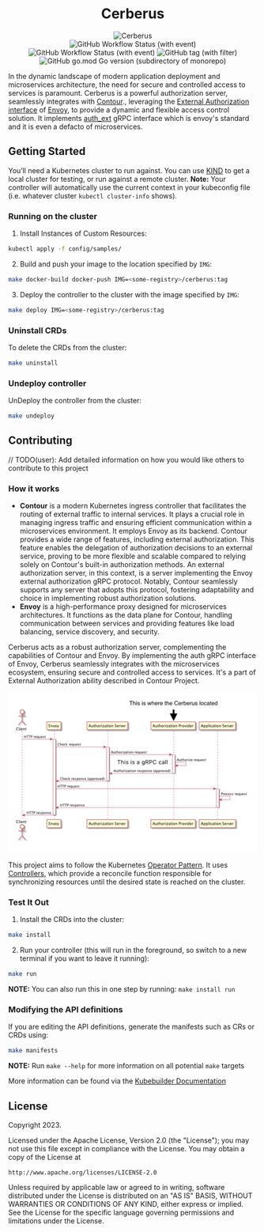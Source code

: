 <h1 align="center">Cerberus</h1>

<p align="center">
    <img alt="Cerberus" src="./docs/asssets/imgs/cerberus.webp">
    <br />
    <img alt="GitHub Workflow Status (with event)" src="https://img.shields.io/github/actions/workflow/status/snapp-incubator/Cerberus/test.yml?style=for-the-badge&logo=github&label=test">
    <img alt="GitHub Workflow Status (with event)" src="https://img.shields.io/github/actions/workflow/status/snapp-incubator/Cerberus/release.yml?style=for-the-badge&logo=github&label=release">
    <img alt="GitHub tag (with filter)" src="https://img.shields.io/github/v/tag/snapp-incubator/Cerberus?style=for-the-badge&logo=git">
    <img alt="GitHub go.mod Go version (subdirectory of monorepo)" src="https://img.shields.io/github/go-mod/go-version/snapp-incubator/Cerberus?style=for-the-badge&logo=go">
</p>

In the dynamic landscape of modern application deployment and microservices architecture, the need for secure and controlled access to services is paramount. Cerberus is a powerful authorization server, seamlessly integrates with [Contour](https://projectcontour.io/)., leveraging the [External Authorization interface](https://projectcontour.io/guides/external-authorization/) of [Envoy](https://www.envoyproxy.io/), to provide a dynamic and flexible access control solution. It implements [auth_ext](https://www.envoyproxy.io/docs/envoy/v1.28.0/api-v3/service/auth/v3/external_auth.proto.html) gRPC interface which is envoy's standard and it is even a defacto of microservices.

## Getting Started

You’ll need a Kubernetes cluster to run against. You can use [KIND](https://sigs.k8s.io/kind) to get a local cluster for testing, or run against a remote cluster.
**Note:** Your controller will automatically use the current context in your kubeconfig file (i.e. whatever cluster `kubectl cluster-info` shows).

### Running on the cluster

1. Install Instances of Custom Resources:

```sh
kubectl apply -f config/samples/
```

2. Build and push your image to the location specified by `IMG`:

```sh
make docker-build docker-push IMG=<some-registry>/cerberus:tag
```

3. Deploy the controller to the cluster with the image specified by `IMG`:

```sh
make deploy IMG=<some-registry>/cerberus:tag
```

### Uninstall CRDs

To delete the CRDs from the cluster:

```sh
make uninstall
```

### Undeploy controller

UnDeploy the controller from the cluster:

```sh
make undeploy
```

## Contributing

// TODO(user): Add detailed information on how you would like others to contribute to this project

### How it works

- **Contour** is a modern Kubernetes ingress controller that facilitates the routing of external traffic to internal services. It plays a crucial role in managing ingress traffic and ensuring efficient communication within a microservices environment. It employs Envoy as its backend.
Contour provides a wide range of features, including external authorization. This feature enables the delegation of authorization decisions to an external service, proving to be more flexible and scalable compared to relying solely on Contour's built-in authorization methods. An external authorization server, in this context, is a server implementing the Envoy external authorization gRPC protocol. Notably, Contour seamlessly supports any server that adopts this protocol, fostering adaptability and choice in implementing robust authorization solutions.
- **Envoy** is a high-performance proxy designed for microservices architectures. It functions as the data plane for Contour, handling communication between services and providing features like load balancing, service discovery, and security.

Cerberus acts as a robust authorization server, complementing the capabilities of Contour and Envoy. By implementing the auth gRPC interface of Envoy, Cerberus seamlessly integrates with the microservices ecosystem, ensuring secure and controlled access to services. It's a part of External Authorization ability described in Contour Project.

![The San Juan Mountains are beautiful!](./docs/asssets/imgs/sequence.png)

This project aims to follow the Kubernetes [Operator Pattern](https://kubernetes.io/docs/concepts/extend-kubernetes/operator/). It uses [Controllers](https://kubernetes.io/docs/concepts/architecture/controller/), which provide a reconcile function responsible for synchronizing resources until the desired state is reached on the cluster.



### Test It Out

1. Install the CRDs into the cluster:

```sh
make install
```

2. Run your controller (this will run in the foreground, so switch to a new terminal if you want to leave it running):

```sh
make run
```

**NOTE:** You can also run this in one step by running: `make install run`

### Modifying the API definitions

If you are editing the API definitions, generate the manifests such as CRs or CRDs using:

```sh
make manifests
```

**NOTE:** Run `make --help` for more information on all potential `make` targets

More information can be found via the [Kubebuilder Documentation](https://book.kubebuilder.io/introduction.html)

## License

Copyright 2023.

Licensed under the Apache License, Version 2.0 (the "License");
you may not use this file except in compliance with the License.
You may obtain a copy of the License at

    http://www.apache.org/licenses/LICENSE-2.0

Unless required by applicable law or agreed to in writing, software
distributed under the License is distributed on an "AS IS" BASIS,
WITHOUT WARRANTIES OR CONDITIONS OF ANY KIND, either express or implied.
See the License for the specific language governing permissions and
limitations under the License.
